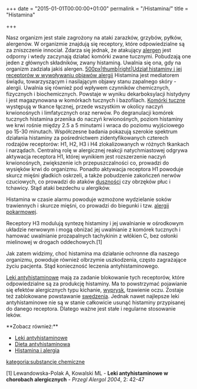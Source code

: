 +++
date = "2015-01-01T00:00:00+01:00"
permalink = "/Histamina/"
title = "Histamina"

+++

Nasz organizm jest stale zagrożony na ataki zarazków, grzybów, pyłków, alergenów. W organizmie znajdują się receptory, które odpowiedzialne są za zniszczenie innociał. Zdarza się jednak, że atakujący [alergen](/atopedia/alergen "wikilink") jest odporny i wtedy zaczynają działać komórki zwane tucznymi. Pobudzają one jeden z głównych składników, zwany histaminą. Uwalnia się ona, gdy na organizm zadziała jakiś alergen. [500px|thumb|right|Udział histaminy i jej receptorów w wywoływaniu objawów alergii](/Plik:Histamina.png "wikilink") Histamina jest mediatorem świądu, towarzyszącym i nasilającym objawy stanu zapalnego skóry - alergii. Uwalnia się również pod wpływem czynników chemicznych, fizycznych i biochemicznych. Powstaje w wyniku dekarboksylacji histydyny i jest magazynowana w komórkach tucznych i bazofilach. [Komórki tuczne](/atopedia/Komórki_tuczne "wikilink") występują w tkance łącznej, przede wszystkim w okolicy naczyń krwionośnych i limfatycznych oraz nerwów. Po degranulacji komórek tucznych histamina przenika do naczyń krwionośnych, poziom histaminy we krwi rośnie między 2.5 a 5 minutami i wraca do poziomu wyjściowego po 15-30 minutach. Współczesne badania pokazują szerokie spektrum działania histaminy za pośrednictwem zidentyfikowanych czterech rodzajów receptorów: H1, H2, H3 i H4 zlokalizowanych w różnych tkankach i narządach. Centralną rolę w alergicznej reakcji natychmiastowej odgrywa aktywacja receptora H1, której wynikiem jest rozszerzenie naczyń krwionośnych, zwiększenie ich przepuszczalności co, prowadzi do wysięków krwi do organizmu. Ponadto aktywacja receptora H1 powoduje skurcz mięśni gładkich oskrzeli, a także pobudzenie zakończeń nerwów czuciowych, co prowadzi do ataków [duszności](/atopedia/duszności "wikilink") czy obrzęków płuc i tchawicy. Stąd ataki bezdechu u alergików.

Histamina w czasie alarmu powoduje wzmożone wydzielanie soków trawiennych i skurcze mięśni, co prowadzi do biegunki i tzw. [alergii pokarmowej](/atopedia/alergia_pokarmowa "wikilink").

Receptory H3 modulują syntezę histaminy i jej uwalnianie w ośrodkowym układzie nerwowym i mogą obniżać jej uwalnianie z komórek tucznych i hamować uwalnianie prozapalnych tachykinin z włókien C, bez osłonki mielinowej w drogach oddechowych.[1]

Jak zatem widzimy, choć histamina ma działanie ochronne dla naszego organizmu, powoduje również olbrzymie uszkodzenia, często zagrażające życiu pacjenta. Stąd konieczność leczenia antyhistaminowego.

[Leki antyhistaminowe](/atopedia/Leki_antyhistaminowe "wikilink") mają za zadanie blokowanie tych receptorów, które odpowiedzialne są za produkcję histaminy. Ma to powstrzymać pojawianie się efektów alergicznych typu kichanie, [wyprysk](/atopedia/wyprysk "wikilink"), łzawienie oczu. Zostaje też zablokowane powstawanie [swędzenia](/atopedia/świąd "wikilink"). Jednak nawet najlepsze leki antyhistaminowe nie są w stanie całkowicie usunąć histaminy przypisanej do danego receptora. Dlatego ważne jest stałe i regularne stosowanie leków.

<references />
**Zobacz również:**

-   [Leki antyhistaminowe](/atopedia/:kategoria:Leki_antyhistaminowe "wikilink")
-   [Dieta antyhistaminowa](/atopedia/Dieta_antyhistaminowa "wikilink")
-   [Histamina i alergia](http://www.przychodnia.pl/alergia/index6.php3?s=3&d=5&t=6&p1=0)

[kategoria:substancje chemiczne](/atopedia/kategoria:substancje_chemiczne "wikilink")

[1] Lewandowska-Polak A, Kowalski ML - **Leki antyhistaminowe w chorobach alergicznych** - *Przegl Alergol 2004*, 2: 42-47
